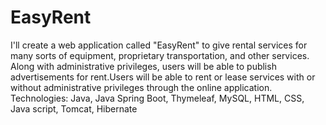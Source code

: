 # EasyRent
I'll create a web application called "EasyRent" to give rental services for many sorts of equipment, proprietary transportation, and other services. Along with administrative privileges, users will be able to publish advertisements for rent.Users will be able to rent or lease services with or without administrative privileges through the online application.   Technologies: Java, Java Spring Boot, Thymeleaf, MySQL, HTML, CSS, Java script, Tomcat, Hibernate
